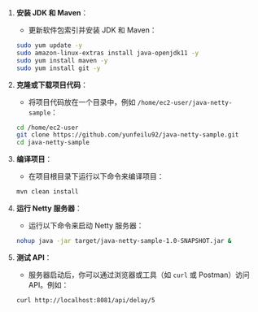 1. **安装 JDK 和 Maven**：
    - 更新软件包索引并安装 JDK 和 Maven：

   ```sh
   sudo yum update -y
   sudo amazon-linux-extras install java-openjdk11 -y
   sudo yum install maven -y
   sudo yum install git -y
   ```

2. **克隆或下载项目代码**：
    - 将项目代码放在一个目录中，例如 `/home/ec2-user/java-netty-sample`：

   ```sh
   cd /home/ec2-user
   git clone https://github.com/yunfeilu92/java-netty-sample.git
   cd java-netty-sample
   ```

3. **编译项目**：
    - 在项目根目录下运行以下命令来编译项目：

   ```sh
   mvn clean install
   ```

4. **运行 Netty 服务器**：
    - 运行以下命令来启动 Netty 服务器：

   ```sh
   nohup java -jar target/java-netty-sample-1.0-SNAPSHOT.jar &
   ```

5. **测试 API**：
    - 服务器启动后，你可以通过浏览器或工具（如 `curl` 或 Postman）访问 API。例如：

   ```sh
   curl http://localhost:8081/api/delay/5
   ```
